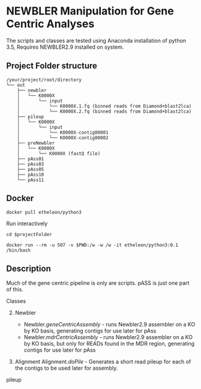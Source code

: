 # NEWBLER Manipulation for Gene Centric Analyses

The scripts and classes are tested using Anaconda installation of python 3.5,
Requires NEWBLER2.9 installed on system.

## Project Folder structure

```
/your/project/root/directory
└── out
    ├── newbler
    │   └── K0000X
    │       └── input
    │           └── K0000X.1.fq (binned reads from Diamond+blast2lca)
    │           └── K0000X.2.fq (binned reads from Diamond+blast2lca)
    ├── pileup
    │   └── K0000X
    │       └── input
    │           └── K0000X-contig00001
    │           └── K0000X-contig00002
    ├── preNewbler
    │   └── K0000X
    │       └── K0000X (fastQ file)
    ├── pAss01
    ├── pAss03
    ├── pAss05
    ├── pAss10
    └── pAss11
```

## Docker

```
docker pull etheleon/python3
```

Run interactively

```
cd $projectFolder

docker run --rm -u 507 -v $PWD:/w -w /w -it etheleon/python3:0.1 /bin/bash
```



## Description

Much of the gene centric pipeline is only are scripts. pASS is just one part of this.

Classes

2. Newbler
    * Newbler._geneCentricAssembly_ - runs Newbler2.9 assembler on a KO by KO basis, generating contigs for use later for pAss
    * Newbler._mdrCentricAssembly_  - runs Newbler2.9 assembler on a KO by KO basis, but only for READs found in the MDR region, generating contigs for use later for pAss

1. Alignment
    Alignment._doPile_ -         Generates a short read pileup for each of the contigs to be used later for assembly.

pileup 

